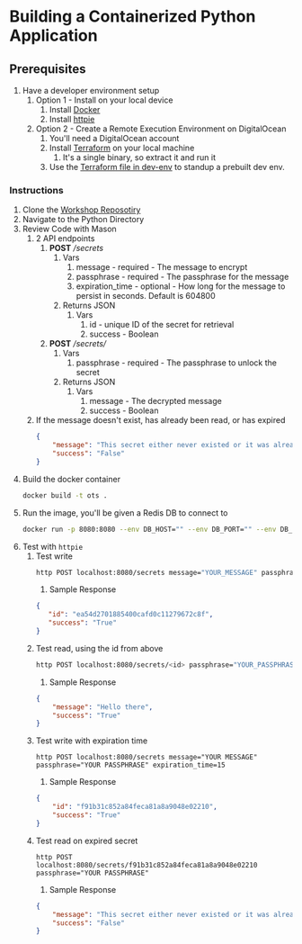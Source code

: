 # Building a Containerized Python Application

## Prerequisites
1. Have a developer environment setup
    1. Option 1 - Install on your local device
        1. Install [Docker](https://docs.docker.com/get-docker/)
        1. Install [httpie](https://httpie.io/cli)
    1. Option 2 - Create a Remote Execution Environment on DigitalOcean
        1. You'll need a DigitalOcean account
        1. Install [Terraform](https://www.terraform.io/downloads) on your local machine
            1. It's a single binary, so extract it and run it
        1. Use the [Terraform file in dev-env]() to standup a prebuilt dev env.

### Instructions

1. Clone the [Workshop Reposotiry](https://github.com/do-community/OSS-2022-Getting-Started-With-Kubernetes)
1. Navigate to the Python Directory
1. Review Code with Mason
    1. 2 API endpoints
        1. **POST** */secrets*
            1. Vars
                1. message - required - The message to encrypt
                1. passphrase - required - The passphrase for the message
                1. expiration_time - optional - How long for the message to persist in seconds. Default is 604800
            1. Returns JSON
                1. Vars
                    1. id - unique ID of the secret for retrieval
                    1. success - Boolean
        1. **POST** */secrets/<id>*
            1. Vars
                1. passphrase - required - The passphrase to unlock the secret
            1. Returns JSON
                1. Vars
                    1. message - The decrypted message
                    1. success - Boolean
    1. If the message doesn't exist, has already been read, or has expired
        ```json
        {
            "message": "This secret either never existed or it was already read",
            "success": "False"
        }
        ```
1. Build the docker container 
    ```bash
    docker build -t ots .
    ```
1. Run the image, you'll be given a Redis DB to connect to
    ```bash
    docker run -p 8080:8080 --env DB_HOST="" --env DB_PORT="" --env DB_PASSWORD="" --env DB_SSL=True ots
    ```
1. Test with `httpie`
    1. Test write 
        ```bash
        http POST localhost:8080/secrets message="YOUR_MESSAGE" passphrase="YOUR_PASSPHRASE"
        ```
        1. Sample Response
        ```json
        {
           "id": "ea54d2701885400cafd0c11279672c8f",
           "success": "True"
        }
        ```
    1. Test read, using the id from above
        ```bash
        http POST localhost:8080/secrets/<id> passphrase="YOUR_PASSPHRASE"
        ```
        1. Sample Response
        ```json
        {
            "message": "Hello there",
            "success": "True"
        }
        ```
    1. Test write with expiration time
        ```
        http POST localhost:8080/secrets message="YOUR MESSAGE" passphrase="YOUR PASSPHRASE" expiration_time=15
        ```
        1. Sample Response
        ```json
        {
            "id": "f91b31c852a84feca81a8a9048e02210",
            "success": "True"
        }
        ```
    1. Test read on expired secret
        ```
        http POST localhost:8080/secrets/f91b31c852a84feca81a8a9048e02210 passphrase="YOUR PASSPHRASE"
        ```
        1. Sample Response
        ```json
        {
            "message": "This secret either never existed or it was already read",
            "success": "False"
        }
        ```
    